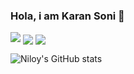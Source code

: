 ### Hola, i am Karan Soni 👋
<img src="https://github-readme-stats.vercel.app/api?username=skaran921&&show_icons=true&title_color=ffffff&icon_color=bb2acf&text_color=daf7dc&bg_color=282828"/>

<!--
**skaran921/skaran921** is a ✨ _special_ ✨ repository because its `README.md` (this file) appears on your GitHub profile.

Here are some ideas to get you started:

- 🔭 I’m currently working on ...
- 🌱 I’m currently learning ...
- 👯 I’m looking to collaborate on ...
- 🤔 I’m looking for help with ...
- 💬 Ask me about ...
- 📫 How to reach me: ...
- 😄 Pronouns: ...
- ⚡ Fun fact: ...
-->




<img align="center" src="https://github-readme-stats.vercel.app/api/wakatime?username=skaran921&layout=compact&theme=dracula" />

<img align="center" src="https://github-readme-stats.vercel.app/api/top-langs/?username=skaran921&layout=compact&theme=react&count_private=false" />

![Niloy's GitHub stats](https://github-readme-streak-stats.herokuapp.com/?user=skaran921&theme=vision-friendly-dark)

